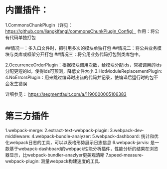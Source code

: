 # 内置插件：
1.CommonsChunkPlugin（详见：https://github.com/liangklfangl/commonsChunkPlugin_Config）
  作用：将公有代码单独打包
  
##情况一：多入口文件时，把引用多次的模块单独打包
##情况二：将公共业务模块与类库或框架分开打包
##情况三：将公用业务代码打包到类库包中。

2.OccurrenceOrderPlugin：根据模块调用次数，给模块分配ids，常被调用的ids分配更短的id，使得ids可预测，降低文件大小
3.HotModuleReplacementPlugin:
4.NoErrorsPlugin：用来跳过编译时出错的代码并记录，使编译后运行时的包不会发生错误

详细参见：
  https://segmentfault.com/a/1190000005106383
  
# 第三方插件
1.webpack-merge:
2.extract-text-webpack-plugin:
3.webpack-dev-middleware:
4.webpack-bundle-analyzer:
5.webpack-dashboard: 统计和优化webpack日志的工具，可以以表格形势展示日志信息
6.webpack-jarvis: 是一款基于webapck-dashboard的webpack性能分析插件，性能分析的结果在浏览器显示，比webpack-bundler-anazlyer更美观清晰
7.speed-measure-webpack-plugin: 测量webpack构建速度的工具.

